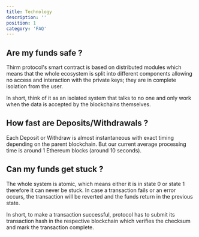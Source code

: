 ```yaml
---
title: Technology
description: ''
position: 1
category: 'FAQ'
---
```


## Are my funds safe ?

Thirm protocol's smart contract is based on distributed modules which means that the whole ecosystem is split into different components allowing no access and interaction with the private keys; they are in complete isolation from the user. 

In short, think of it as an isolated system that talks to no one and only work when the data is accepted by the blockchains themselves.

## How fast are Deposits/Withdrawals ?

Each Deposit or Withdraw is almost instantaneous with exact timing depending on the parent blockchain. But our current average processing time is around 1 Ethereum blocks (around 10 seconds).

## Can my funds get stuck ?

The whole system is atomic, which means either it is in state 0 or state 1 therefore it can never be stuck. In case a transaction fails or an error occurs, the transaction will be reverted and the funds return in the previous state.

In short, to make a transaction successful, protocol has to submit its transaction hash in the respective blockchain which verifies the checksum and mark the transaction complete.
